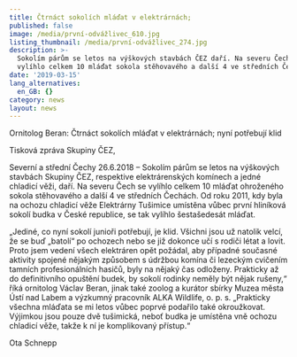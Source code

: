 ```yaml
---
title: Čtrnáct sokolích mláďat v elektrárnách;
published: false
image: /media/první-odvážlivec_610.jpg
listing_thumbnail: /media/první-odvážlivec_274.jpg
description: >-
  Sokolím párům se letos na výškových stavbách ČEZ daří. Na severu Čech se
  vylíhlo celkem 10 mláďat sokola stěhovavého a další 4 ve středních Čechách. 
date: '2019-03-15'
lang_alternatives:
  en_GB: {}
category: news
layout: news
---
```

Ornitolog Beran: Čtrnáct sokolích mláďat v elektrárnách; nyní potřebují klid



Tisková zpráva Skupiny ČEZ,

Severní a střední Čechy 26.6.2018 – Sokolím párům se letos na výškových stavbách Skupiny ČEZ, respektive elektrárenských komínech a jedné chladicí věži, daří. Na severu Čech se vylíhlo celkem 10 mláďat ohroženého sokola stěhovavého a další 4 ve středních Čechách. Od roku 2011, kdy byla na ochozu chladicí věže Elektrárny Tušimice umístěna vůbec první hliníková sokolí budka v České republice, se tak vylíhlo šestašedesát mláďat.

 „Jediné, co nyní sokolí junioři potřebují, je klid. Všichni jsou už natolik velcí, že se buď „batolí“ po ochozech nebo se již dokonce učí s rodiči létat a lovit. Proto jsem vedení všech elektráren opět požádal, aby případné současné aktivity spojené nějakým způsobem s údržbou komína či lezeckým cvičením tamních profesionálních hasičů, byly na nějaký čas odloženy. Prakticky až do definitivního opuštění budek, by sokolí rodinky neměly být nějak rušeny,“ říká ornitolog Václav Beran, jinak také zoolog a kurátor sbírky Muzea města Ústí nad Labem a výzkumný pracovník ALKA Wildlife, o. p. s. „Prakticky všechna mláďata se mi letos vůbec poprvé podařilo také okroužkovat. Výjimkou jsou pouze dvě tušimická, neboť budka je umístěna vně ochozu chladicí věže, takže k ní je komplikovaný přístup.“ 

Ota Schnepp
